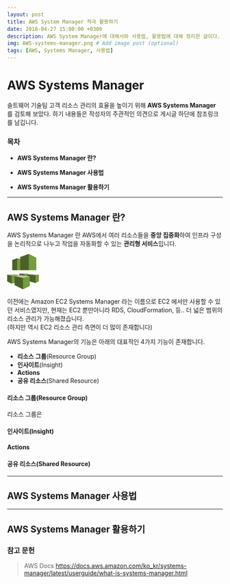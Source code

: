 ```yaml
---
layout: post
title: AWS System Manager 적극 활용하기
date: 2018-04-27 15:00:00 +0300
description: AWS System Manager에 대해서와 사용법, 활용법에 대해 정리한 글이다. # Add post description (optional)
img: AWS-systems-manager.png # Add image post (optional)
tags: [AWS, Systems Manager, 사용법]
---
```


# AWS Systems Manager

솔트웨어 기술팀 고객 리소스 관리의 효율을 높이기 위해 **AWS Systems Manager** 를 검토해 보았다.
하기 내용들은 작성자의 주관적인 의견으로 게시글 하단에 참조링크를 남깁니다.

### 목차

 - **AWS Systems Manager 란?**

 - **AWS Systems Manager 사용법**

 - **AWS Systems Manager 활용하기**

---

## AWS Systems Manager 란?

AWS Systems Manager 란 AWS에서 여러 리소스들을 **중앙 집중화**하여 인프라 구성을 논리적으로 나누고 작업을 자동화할 수 있는 **관리형 서비스**입니다.

<img src='/assets/img/AWS-system-manager-icon.png'>

이전에는 Amazon EC2 Systems Manager 라는 이름으로 EC2 에서만 사용할 수 있던 서비스였지만, 현재는 EC2 뿐만아니라 RDS, CloudFormation, 등.. 더 넓은 범위의 리소스 관리가 가능해졌습니다.<br>
(하지만 역시 EC2 리소스 관리 측면이 더 많이 존재합니다)

AWS Systems Manager의 기능은 아래의 대표적인 4가지 기능이 존재합니다.
 - **리소스 그룹**(Resource Group)
 - **인사이트**(Insight)
 - **Actions**
 - **공유 리소스**(Shared Resource)

#### 리소스 그룹(Resource Group)

리소스 그룹은

#### 인사이트(Insight)

#### Actions

#### 공유 리소스(Shared Resource)

---

## AWS Systems Manager 사용법


---


## AWS Systems Manager 활용하기


### 참고 문헌

> AWS Docs
https://docs.aws.amazon.com/ko_kr/systems-manager/latest/userguide/what-is-systems-manager.html
